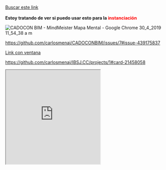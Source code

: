  <a href="http://www.quisqueyabiz.com/wiki/tiki-index.php?page=ADMINISTRACI%C3%93N+DEL+CGS">Buscar este link</a><br />
<br />
<strong>Estoy tratando de ver si puedo usar esto para la<span style="color:#FF0000;"> instanciaci&oacute;n</span></strong>

![CADOCON BIM - MindMeister Mapa Mental - Google Chrome 30_4_2019 11_54_38 a  m](https://user-images.githubusercontent.com/44502116/56975507-f5f30680-6b3e-11e9-85ad-210eb94e0317.png)

https://github.com/carlosmenaj/CADOCONBIM/issues/7#issue-439175837

<a href="https://github.com/carlosmenaj/CADOCONBIM/issues/7" target="_blank">Link con ventana</a>

https://github.com/carlosmenaj/IBSJ.CC/projects/1#card-21458058

 <html>
<head>
	<title></title>
</head>
<body><iframe frameborder="1" height="300" scrolling="yes" src="https://doc.tiki.org/External-Wikis" width="300"></iframe></body>
</html>
